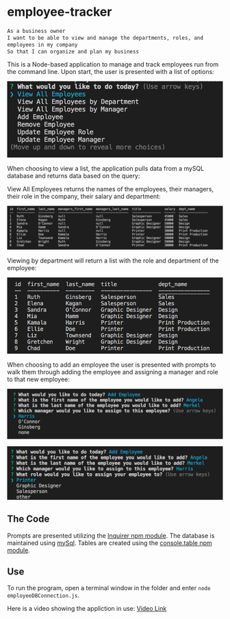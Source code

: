 # employee-tracker

```
As a business owner
I want to be able to view and manage the departments, roles, and employees in my company
So that I can organize and plan my business
```

This is a Node-based application to manage and track employees run from the command line. Upon start, the user is presented with a list of options:

![initial list](images/init.png)

When choosing to view a list, the application pulls data from a mySQL database and returns data based on the query:

View All Employees returns the names of the employees, their managers, their role in the company, their salary and department:


![view all](images/viewAll.png)

Viewing by department will return a list with the role and department of the employee:

![view dept](images/viewDept.png)

When choosing to add an employee the user is presented with prompts to walk them through adding the employee and assigning a manager and role to that new employee:

![choose manager](images/chooseMan.png)

![choose role](images/chooseRole.png)

## The Code

Prompts are presented utilizing the <a href="https://www.npmjs.com/package/inquirer">Inquirer npm module</a>. The database is maintained using <a href="https://www.mysql.com/">mySql</a>. Tables are created using the <a href="https://www.npmjs.com/package/console.table">console.table npm module</a>. 


## Use

To run the program, open a terminal window in the folder and enter 
```node employeeDBConnection.js```.

Here is a video showing the appliction in use: <a href="https://drive.google.com/file/d/1jaORB-BCLwIAKqru__pwPY-q_zXXxsT-/view">Video Link</a>
